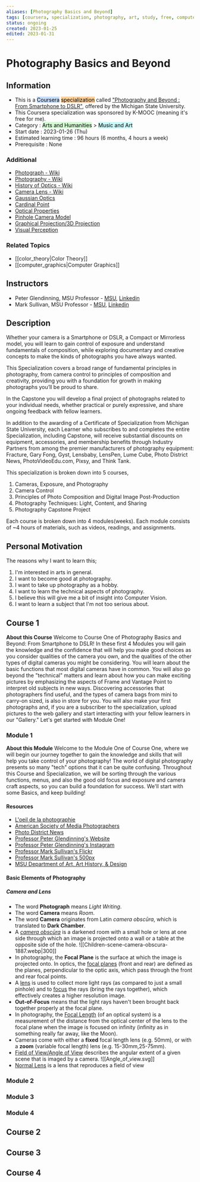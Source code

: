 ```yaml
---
aliases: [Photography Basics and Beyond]
tags: [coursera, specialization, photography, art, study, free, computer_vision]
status: ongoing
created: 2023-01-25
edited: 2023-01-31
---
```


# Photography Basics and Beyond

## Information
- This is a <mark style="background: #ADCCFFA6;">Coursera</mark> <mark style="background: #FFB86CA6;">specialization</mark> called ["Photography and Beyond : From Smartphone to DSLR"](https://www.coursera.org/specializations/photography-basics), offered by the Michigan State University.
- This Coursera specialization was sponsored by K-MOOC (meaning it's free for me).
- Category : <mark style="background: #BBFABBA6;">Arts and Humanities</mark> > <mark style="background: #ABF7F7A6;">Music and Art</mark>
- Start date : 2023-01-26 (Thu)
- Estimated learning time : 96 hours (6 months, 4 hours a week)
- Prerequisite : None

### Additional
- [Photograph - Wiki](https://en.wikipedia.org/wiki/Photograph)
- [Photography - Wiki](https://en.wikipedia.org/wiki/Photography)
- [History of Optics - Wiki](https://en.wikipedia.org/wiki/History_of_optics)
- [Camera Lens - Wiki](https://en.wikipedia.org/wiki/Camera_lens)
- [Gaussian Optics](https://en.wikipedia.org/wiki/Gaussian_optics)
- [Cardinal Point](<https://en.wikipedia.org/wiki/Cardinal_point_(optics)>)
- [Optical Properties](https://en.wikipedia.org/wiki/Optical_properties)
- [Pinhole Camera Model](https://en.wikipedia.org/wiki/Pinhole_camera_model)
- [Graphical Projection/3D Projection](https://en.wikipedia.org/wiki/3D_projection)
- [Visual Perception](https://en.wikipedia.org/wiki/Visual_perception)

### Related Topics
- [[color_theory|Color Theory]]
- [[computer_graphics|Computer Graphics]]

## Instructors
- Peter Glendinning, MSU Professor - [MSU](https://people.cal.msu.edu/glendinn/), [Linkedin](https://www.linkedin.com/in/peter-glendinning-839432a/)
- Mark Sullivan, MSU Professor - [MSU](https://www.music.msu.edu/faculty/profile/mark1), [Linkedin](https://www.linkedin.com/in/mark-valentine-sullivan-bb483717/)

## Description
Whether your camera is a Smartphone or DSLR, a Compact or Mirrorless model, you will learn to gain control of exposure and understand fundamentals of composition, while exploring documentary and creative concepts to make the kinds of photographs you have always wanted.

This Specialization covers a broad range of fundamental principles in photography, from camera control to principles of composition and creativity, providing you with a foundation for growth in making photographs you’ll be proud to share.

In the Capstone you will develop a final project of photographs related to your individual needs, whether practical or purely expressive, and share ongoing feedback with fellow learners.

In addition to the awarding of a Certificate of Specialization from Michigan State University, each Learner who subscribes to and completes the entire Specialization, including Capstone, will receive substantial discounts on equipment, accessories, and membership benefits through Industry Partners from among the premier manufacturers of photography equipment: Fracture, Gary Fong, Gyst, Lensbaby, LensPen, Lume Cube, Photo District News, PhotoVideoEdu.com, Pixsy, and Think Tank.

This specialization is broken down into 5 courses,
1. Cameras, Exposure, and Photography
2. Camera Control
3. Principles of Photo Composition and Digital Image Post-Production
4. Photography Techniques: Light, Content, and Sharing
5. Photography Capstone Project

Each course is broken down into 4 modules(weeks). Each module consists of ~4 hours of materials, such as videos, readings, and assignments.

## Personal Motivation
The reasons why I want to learn this;
1. I'm interested in arts in general.
2. I want to become good at photography.
3. I want to take up photography as a hobby.
4. I want to learn the technical aspects of photography.
5. I believe this will give me a bit of insight into Computer Vision.
6. I want to learn a subject that I'm not too serious about.

## Course 1
**About this Course**
	Welcome to Course One of Photography Basics and Beyond: From Smartphone to DSLR! In these first 4 Modules you will gain the knowledge and the confidence that will help you make good choices as you consider qualities of the camera you own, and the qualities of the other types of digital cameras you might be considering. You will learn about the basic functions that most digital cameras have in common.  You will also go beyond the "technical" matters and learn about how you can make exciting pictures by emphasizing the aspects of Frame and Vantage Point to interpret old subjects in new ways.  Discovering accessories that photographers find useful, and the types of camera bags from mini to carry-on sized, is also in store for you.  You will also make your first photographs and, if you are a subscriber to the specialization, upload pictures to the web gallery and start interacting with your fellow learners in our "Gallery."  Let's get started with Module One!

### Module 1
**About this Module**
	Welcome to the Module One of Course One, where we will begin our journey together to gain the knowledge and skills that will help you take control of your photography! The world of digital photography presents so many "tech" options that it can be quite confusing. Throughout this Course and Specialization, we will be sorting through the various functions, menus, and also the good old focus and exposure and camera craft aspects, so you can build a foundation for success. We'll start with some Basics, and keep building!

#### Resources
- [L'oeil de la photographie](https://loeildelaphotographie.com/en/)
- [American Society of Media Photographers](https://www.asmp.org/)
- [Photo District News](https://pdnonline.com/)
- [Professor Peter Glendinning's Website](https://peterglendinning.com/)
- [Professor Peter Glendinning's Instagram](https://www.instagram.com/glendinn/)
- [Professor Mark Sullivan's Flickr](https://www.flickr.com/photos/markvalentine)
- [Professor Mark Sullivan's 500px](https://500px.com/p/markvalentine?view=photos)
- [MSU Department of Art, Art History, & Design](https://art.msu.edu/)

#### Basic Elements of Photography
##### Camera and Lens
- The word **Photograph** means *Light Writing*.
- The word **Camera** means *Room*.
- The word **Camera** originates from Latin *camera obscūra*, which is translated to **Dark Chamber**.
- A [*camera obscūra*](https://en.wikipedia.org/wiki/Camera_obscura) is a darkened room with a small hole or lens at one side through which an image is projected onto a wall or a table at the opposite side of the hole. ![[Children-scene-camera-obscura-1887.webp|300]]
- In photography, the **Focal Plane** is the surface at which the image is projected onto. In optics, the [focal planes](<https://en.wikipedia.org/wiki/Cardinal_point_(optics)#Focal_and_afocal_systems,_focal_points>) (front and rear) are defined as the planes, perpendicular to the optic axis, which pass through the front and rear focal points.
- A [lens](https://en.wikipedia.org/wiki/Lens) is used to collect more light rays (as compared to just a small pinhole) and to [focus](https://en.wikipedia.org/wiki/Focus_(optics)) the rays (bring the rays together), which effectively creates a higher resolution image.
- **Out-of-Focus** means that the light rays haven't been brought back together properly at the focal plane.
- In photography, the [Focal Length](https://en.wikipedia.org/wiki/Focal_length) (of an optical system) is a measurement of the distance from the optical center of the lens to the focal plane when the image is focused on infinity (infinity as in something really far away, like the Moon).
- Cameras come with either a **fixed** focal length lens (e.g. 50mm), or with a **zoom** (variable focal length) lens (e.g. 15-30mm,25-75mm).
- [Field of View/Angle of View](https://en.wikipedia.org/wiki/Angle_of_view#Angle_of_view_in_photography) describes the angular extent of a given scene that is imaged by a camera. ![[Angle_of_view.svg]]
- [Normal Lens](https://en.wikipedia.org/wiki/Normal_lens) is a lens that reproduces a field of view 

### Module 2

### Module 3

### Module 4

## Course 2

## Course 3

## Course 4